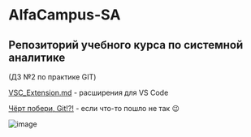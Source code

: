 # AlfaCampus-SA
Репозиторий учебного курса по системной аналитике
----
(ДЗ №2 по практике GIT)

[VSC_Extension.md](https://github.com/vnukov-vv/AlfaCampus-SA/blob/main/VSC_Extension.md) - расширения для VS Code

[Чёрт побери, Git!?!](https://dangitgit.com/ru) - если что-то пошло не так :wink:

![image](https://github.com/vnukov-vv/AlfaCampus-SA/assets/101928718/cc99ea5e-fe79-48ea-849e-70c958457f3b)


